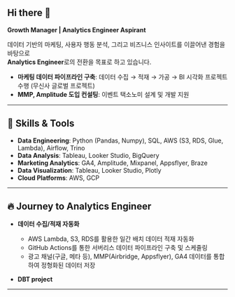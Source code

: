 ## Hi there 👋

**Growth Manager | Analytics Engineer Aspirant**

데이터 기반의 마케팅, 사용자 행동 분석, 그리고 비즈니스 인사이트를 이끌어낸 경험을 바탕으로  
**Analytics Engineer**로의 전환을 목표로 하고 있습니다.

- **마케팅 데이터 파이프라인 구축**: 데이터 수집 → 적재 → 가공 → BI 시각화 프로젝트 수행 (무신사 글로벌 프로젝트)
- **MMP, Amplitude 도입 컨설팅**: 이벤트 택소노미 설계 및 개발 지원

---

## 🔧 Skills & Tools

- **Data Engineering**: Python (Pandas, Numpy), SQL, AWS (S3, RDS, Glue, Lambda), Airflow, Trino
- **Data Analysis**: Tableau, Looker Studio, BigQuery
- **Marketing Analytics**: GA4, Amplitude, Mixpanel, Appsflyer, Braze
- **Data Visualization**: Tableau, Looker Studio, Plotly
- **Cloud Platforms**: AWS, GCP

---

## 🔥 Journey to Analytics Engineer

- **데이터 수집/적재 자동화**
  - AWS Lambda, S3, RDS를 활용한 일간 배치 데이터 적재 자동화
  - GitHub Actions를 통한 서버리스 데이터 파이프라인 구축 및 스케줄링
  - 광고 채널(구글, 메타 등), MMP(Airbridge, Appsflyer), GA4 데이터를 통합하여 정형화된 데이터 저장

- **DBT project**
---
